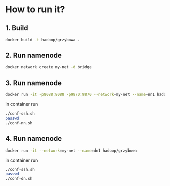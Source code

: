 # How to run it?
## 1. Build
```bash
docker build -t hadoop/grzybowa .
```

## 2. Run namenode
```bash
docker network create my-net -d bridge
```

## 3. Run namenode
```bash
docker run -it -p8088:8088 -p9870:9870 --network=my-net --name=nn1 hadoop/grzybowa
```
in container run
```bash
./conf-ssh.sh
passwd
./conf-nn.sh
```

## 4. Run namenode
```bash
docker run -it --network=my-net --name=dn1 hadoop/grzybowa
```
in container run
```bash
./conf-ssh.sh
passwd
./conf-dn.sh
```
